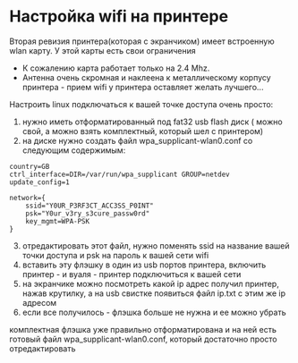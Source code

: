 # Настройка wifi на принтере
Вторая ревизия принтера(которая с экранчиком) имеет встроенную wlan карту. У этой карты есть свои ограничения
 - К сожалению карта работает только на 2.4 Mhz.
 - Антенна очень скромная и наклеена к металлическому корпусу принтера - прием wifi у принтера оставляет желать лучшего...

Настроить linux подключаться к вашей точке доступа очень просто:

1. нужно иметь отформатированный под fat32 usb flash диск ( можно свой, а можно взять комплектный, который шел с принтером)
2. на диске нужно создать файл wpa_supplicant-wlan0.conf со следующим содержимым:
```
country=GB
ctrl_interface=DIR=/var/run/wpa_supplicant GROUP=netdev
update_config=1

network={
    ssid="Y0UR_P3RF3CT_ACC3SS_P0INT"
    psk="Y0ur_v3ry_s3cure_passw0rd"
    key_mgmt=WPA-PSK
}
```
3. отредактировать этот файл, нужно поменять ssid на название вашей точки доступа и psk на пароль к вашей сети wifi
4. вставить эту флэшку в один из usb портов принтера, включить принтер - и вуаля - принтер подключиться к вашей сети
5. на экранчике можно посмотреть какой ip адрес получил принтер, нажав крутилку, а на usb свистке появиться файл ip.txt
c этим же ip адресом
6. если все получилось - флэшка больше не нужна и ее можно убрать

комплектная флэшка уже правильно отформатирована и на ней есть готовый файл wpa_supplicant-wlan0.conf, который достаточно 
просто отредактировать

